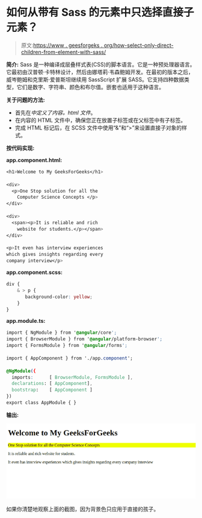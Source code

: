 # 如何从带有 Sass 的元素中只选择直接子元素？

> 原文:[https://www . geesforgeks . org/how-select-only-direct-children-from-element-with-sass/](https://www.geeksforgeeks.org/how-to-select-only-direct-children-from-element-with-sass/)

**简介:**
Sass 是一种编译成层叠样式表(CSS)的脚本语言。它是一种预处理器语言。它最初由汉普顿·卡特林设计，然后由娜塔莉·韦森鲍姆开发。在最初的版本之后，威岑鲍姆和克里斯·爱普斯坦继续用 SassScript 扩展 SASS。它支持四种数据类型，它们是数字、字符串、颜色和布尔值。嵌套也适用于这种语言。

**关于问题的方法:**

*   首先在*中定义了内容。html 文件*。
*   在内容的 HTML 文件中，确保您正在放置子标签或在父标签中有子标签。
*   完成 HTML 标记后，在 SCSS 文件中使用“&”和“>”来设置直接子对象的样式。

**按代码实现:**

**app.component.html:**

```css
<h1>Welcome to My GeeksForGeeks</h1>

<div>
  <p>One Stop solution for all the
    Computer Science Concepts </p>
</div>

<div>
  <span><p>It is reliable and rich
    website for students.</p></span>
</div>

<p>It even has interview experiences 
which gives insights regarding every 
company interview</p>
```

**app.component.scss:**

```css
div {
    & > p {
       background-color: yellow;
    }
}
```

**app.module.ts:**

```css
import { NgModule } from '@angular/core';
import { BrowserModule } from '@angular/platform-browser';
import { FormsModule } from '@angular/forms';

import { AppComponent } from './app.component';

@NgModule({
  imports:      [ BrowserModule, FormsModule ],
  declarations: [ AppComponent],
  bootstrap:    [ AppComponent ]
})
export class AppModule { }
```

**输出:**

![](img/72a395dee77bfc0cffd55243bcdcb264.png)

如果你清楚地观察上面的截图，因为背景色只应用于直接的孩子。